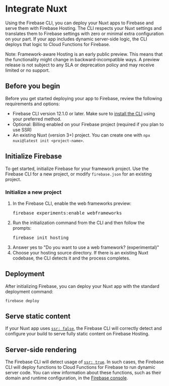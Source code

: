 # Integrate Nuxt

Using the Firebase CLI, you can deploy your Nuxt apps to Firebase and
serve them with Firebase Hosting. The CLI respects your Nuxt settings and
translates them to Firebase settings with zero or minimal extra configuration on
your part. If your app includes dynamic server-side logic, the CLI deploys that
logic to Cloud Functions for Firebase.

Note: Framework-aware Hosting is an early public preview. This means
that the functionality might change in backward-incompatible ways. A preview
release is not subject to any SLA or deprecation policy and may receive limited
or no support.

## Before you begin

Before you get started deploying your app to Firebase,
review the following requirements and options:

- Firebase CLI version 12.1.0 or later. Make sure to
  [install the CLI](https://github.com/firebase/firebase-tools#installation)
  using your preferred method.
- Optional: Billing enabled on your Firebase project
  (required if you plan to use SSR)
- An existing Nuxt (version 3+) project. You can create one with `npx nuxi@latest init <project-name>`.


## Initialize Firebase

To get started, initialize Firebase for your framework project.
Use the Firebase CLI for a new project, or modify `firebase.json` for an
existing project.

### Initialize a new project

1. In the Firebase CLI, enable the web frameworks preview:
   <pre class="devsite-terminal">firebase experiments:enable webframeworks</pre>
2. Run the initialization command from the CLI and then follow the prompts:
   <pre class="devsite-terminal">firebase init hosting</pre>
3.  Answer yes to "Do you want to use a web framework? (experimental)"
4.  Choose your hosting source directory.
    If there is an existing Nuxt codebase,
    the CLI detects it and the process completes.

## Deployment

After initializing Firebase, you can deploy your Nuxt app with the standard
deployment command:

```shell
firebase deploy
```

## Serve static content

If your Nuxt app uses [`ssr: false`](https://nuxt.com/docs/api/configuration/nuxt-config#ssr), 
the Firebase CLI will correctly detect and configure your build to serve fully
static content on Firebase Hosting.

## Server-side rendering

The Firebase CLI will detect usage of [`ssr: true`](https://nuxt.com/docs/api/configuration/nuxt-config#ssr). 
In such cases, the Firebase CLI will deploy functions to Cloud Functions for Firebase to run dynamic 
server code. You can view information about these functions, such as their domain and runtime
configuration, in the [Firebase console](https://console.firebase.google.com/project/_/functions).